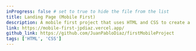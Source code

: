 ```yaml
---
inProgress: false # set to true to hide the file from the list
title: Landing Page (Mobile First)
description: A mobile first project that uses HTML and CSS to create a simple landing page.
link: https://mobile-first-jpdiaz.vercel.app/
github_link: https://github.com/JuanPabloDiaz/firstMobileProject
tags: ['HTML', 'CSS']
---
```

